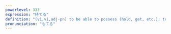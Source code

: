 ```yaml
---
powerlevel: 333
expression: "持てる"
definition: "(v1,vi,adj-pn) to be able to possess (hold, get, etc.); to be well liked; to be popular; to be pampered (spoiled, doted upon, etc.); to be welcomed; to endure (the tests of time, the elements, etc.); (P)"
pronunciation: "もてる"
---
```

